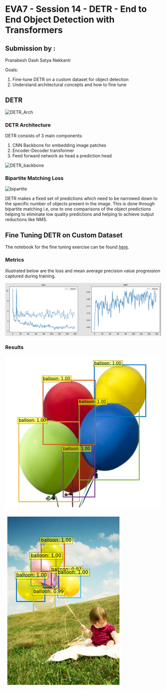 # EVA7 - Session 14 - DETR - End to End Object Detection with Transformers

## Submission by :
Pranabesh Dash
Satya Nekkanti

Goals:
1. Fine-tune DETR on a custom dataset for object detection
2. Understand architectural concepts and how  to fine tune

## DETR

![DETR_Arch](https://github.com/pranabeshdash/EVA7/S14_finetune_DETR/DETR_Arch.png)

### DETR Architecture

DETR consists of 3 main components:
1. CNN Backbone for embedding image patches
2. Encoder-Decoder transformer
3. Feed forward network as head a prediction head

![DETR_backbone](https://github.com/pranabeshdash/EVA7/S14_finetune_DETR/DETR_transformer.png)

### Bipartite Matching Loss

![bipartite](https://github.com/pranabeshdash/EVA7/S14_finetune_DETR/bipartite_matching_loss.png)

DETR makes a fixed set of predictions which need to be narrowed down to the specific number of objects present in the image. This is done through bipartite matching i.e, one to one comparisons of the object predictions helping to eliminate low quality predictions and helping to achieve output reductions like NMS.

## Fine Tuning DETR on Custom Dataset

The notebook for the fine tuning exercise can be found [here](https://github.com/a-pujahari/EVA7/blob/main/Session14/EVA7_Session14_FineTuningDETR.ipynb).

### Metrics

Illustrated below are the loss and mean average precision value progression captured during training. 

![metrics](https://github.com/a-pujahari/EVA7/blob/main/Session14/train_metrics.png)

### Results 

![train_image](https://github.com/a-pujahari/EVA7/blob/main/Session14/val_image_result.png)

![validation_image](https://github.com/a-pujahari/EVA7/blob/main/Session14/train_image_result.png)



